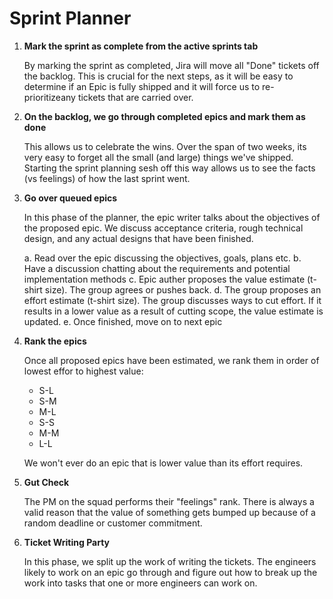 # Sprint Planner

1. **Mark the sprint as complete from the active sprints tab**

   By marking the sprint as completed, Jira will move all "Done" tickets off the backlog. This is crucial for the next steps, as it will be easy to determine if an Epic is fully shipped and it will force us to re-prioritizeany tickets that are carried over.

2. **On the backlog, we go through completed epics and mark them as done**
   
   This allows us to celebrate the wins. Over the span of two weeks, its very easy to forget all the small (and large) things we've shipped. Starting the sprint planning sesh off this way allows us to see the facts (vs feelings) of how the last sprint went. 

3. **Go over queued epics**
   
   In this phase of the planner, the epic writer talks about the objectives of the proposed epic. We discuss acceptance criteria, rough technical design, and any actual designs that have been finished. 

   a. Read over the epic discussing the objectives, goals, plans etc. 
   b. Have a discussion chatting about the requirements and potential implementation methods
   c. Epic auther proposes the value estimate (t-shirt size). The group agrees or pushes back.
   d. The group proposes an effort estimate (t-shirt size). The group discusses ways to cut effort. If it results in a lower value as a result of cutting scope, the value estimate is updated.
   e. Once finished, move on to next epic
   
4. **Rank the epics**

   Once all proposed epics have been estimated, we rank them in order of lowest effor to highest value:
   - S-L
   - S-M
   - M-L
   - S-S
   - M-M
   - L-L
   
   We won't ever do an epic that is lower value than its effort requires. 
   
5. **Gut Check**
   
   The PM on the squad performs their "feelings" rank. There is always a valid reason that the value of something gets bumped up because of a random deadline or customer commitment.

6. **Ticket Writing Party**

   In this phase, we split up the work of writing the tickets. The engineers likely to work on an epic go through and figure out how to break up the work into tasks that one or more engineers can work on.

